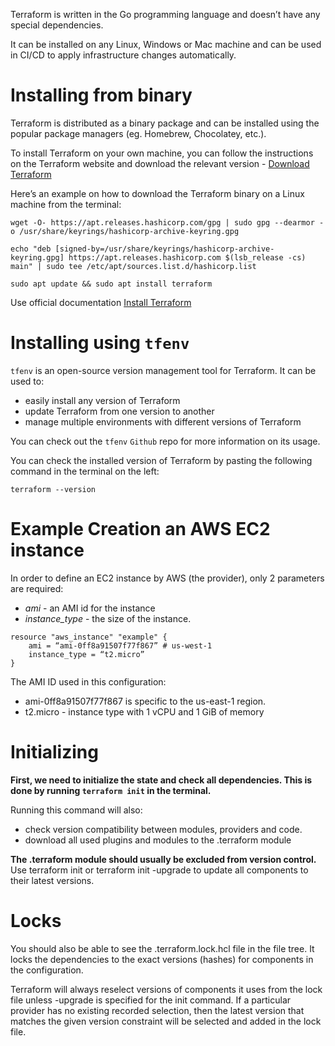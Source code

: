 Terraform is written in the Go programming language and doesn’t have any special dependencies.

It can be installed on any Linux, Windows or Mac machine and can be used in CI/CD to apply infrastructure changes automatically.

# Installing from binary

Terraform is distributed as a binary package and can be installed using the popular package managers (eg. Homebrew, Chocolatey, etc.).

To install Terraform on your own machine, you can follow the instructions on the Terraform website and download the relevant version - [Download Terraform](https://developer.hashicorp.com/terraform/downloads)

Here’s an example on how to download the Terraform binary on a Linux machine from the terminal:

```
wget -O- https://apt.releases.hashicorp.com/gpg | sudo gpg --dearmor -o /usr/share/keyrings/hashicorp-archive-keyring.gpg

echo "deb [signed-by=/usr/share/keyrings/hashicorp-archive-keyring.gpg] https://apt.releases.hashicorp.com $(lsb_release -cs) main" | sudo tee /etc/apt/sources.list.d/hashicorp.list

sudo apt update && sudo apt install terraform
```

Use official documentation [Install Terraform](https://developer.hashicorp.com/terraform/install)
# Installing using `tfenv`

`tfenv` is an open-source version management tool for Terraform. It can be used to:
- easily install any version of Terraform
- update Terraform from one version to another
- manage multiple environments with different versions of Terraform

You can check out the `tfenv` `Github` repo for more information on its usage.

You can check the installed version of Terraform by pasting the following
command in the terminal on the left:

	terraform --version

# Example Creation an AWS EC2 instance

In order to define an EC2 instance by AWS (the provider), only 2 parameters are required:
- *ami* - an AMI id for the instance
- *instance_type* - the size of the instance.

```
resource "aws_instance" "example" {
	ami = “ami-0ff8a91507f77f867” # us-west-1
	instance_type = “t2.micro”
}
```

The AMI ID used in this configuration:
- ami-0ff8a91507f77f867 is specific to the us-east-1 region.
- t2.micro - instance type with 1 vCPU and 1 GiB of memory
# Initializing

**First, we need to initialize the state and check all dependencies. This is done by running `terraform init` in the terminal.**

Running this command will also:
- check version compatibility between modules, providers and code.
- download all used plugins and modules to the .terraform module

**The .terraform module should usually be excluded from version control.**
Use terraform init or terraform init -upgrade to update all components to their latest versions.

# Locks

You should also be able to see the .terraform.lock.hcl file in the file tree. It locks the dependencies to the exact versions (hashes) for components in the configuration.

Terraform will always reselect versions of components it uses from the lock file unless -upgrade is specified for the init command.
If a particular provider has no existing recorded selection, then the latest version that matches the given version constraint will be selected and added in the lock file.